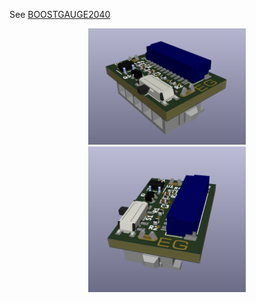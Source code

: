 See [BOOSTGAUGE2040](github.com/eligold/BOOSTGAUGE2040)
<p align="center">
    <img src="./adapter.png" width=50% alt="img">
    <img src="./adapter2.png" width=50% alt="img2">
</p>

